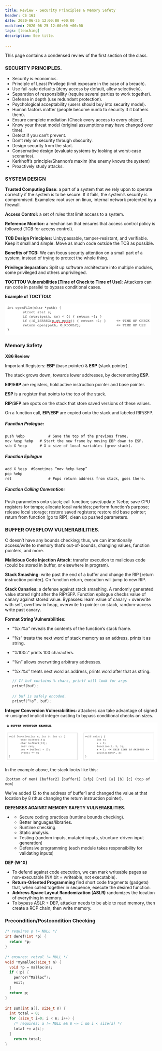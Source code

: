 ```yaml
---
title: Review - Security Principles & Memory Safety
header: CS 161
date: 2020-06-25 12:00:00 +00:00
modified: 2020-06-25 12:00:00 +00:00
tags: [teaching]
description: See title.

---
```


This page contains a condensed review of the first section of the class.



### SECURITY PRINCIPLES.

- Security is economics.
- Principle of Least Privilege (limit exposure in the case of a breach).
- Use fail-safe defaults (deny access by default, allow selectively).
- Separation of responsibility (require several parties to work together).
- Defense in depth (use redundant protection).
- Psychological acceptability (users should buy into security model).
- Human factors matter (people become numb to security if it bothers them).
- Ensure complete mediation (Check every access to every object).
- Know your threat model (original assumptions may have changed over time).
- Detect if you can’t prevent.
- Don’t rely on security through obscurity.
- Design security from the start.
- Conservative design (evaluate systems by looking at worst-case scenarios).
- Kerkhoff’s principle/Shannon’s maxim (the enemy knows the system)
- Proactively study attacks.



### **SYSTEM DESIGN**

**Trusted Computing Base:** a part of a system that we rely upon to operate correctly if the system is to be secure. If it fails, the system’s security is compromised. Examples: root user on linux, internal network protected by a firewall.

**Access Control:** a set of rules that limit access to a system.

**Reference Monitor:** a mechanism that ensures that access control policy is followed (TCB for access control). 

**TCB Design Principles:** Unbypassable, tamper-resistant, and verifiable. Keep it small and simple. Move as much code outside the TCB as possible.

**Benefits of TCB:** We can focus security attention on a small part of a system, instead of trying to protect the whole thing.

**Privilege Separation:** Split up software architecture into multiple modules, some privileged and others unprivileged. 

**TOCTTOU Vulnerabilities [Time of Check to Time of Use]**: Attackers can run code in parallel to bypass conditional cases.

**Example of TOCTTOU:**

![image-20200625172633109](image-20200625172633109.png)



### Memory Safety

**X86 Review**

Important Registers: **EBP** (base pointer) & **ESP** (stack pointer).

The stack grows down, towards lower addresses, by decrementing **ESP**.

**EIP**/**EBP** are registers, hold active instruction pointer and base pointer.

**ESP** is a register that points to the top of the stack.

**RIP**/**SFP** are spots on the stack that store saved versions of these values.

On a function call, **EIP**/**EBP** are copied onto the stack and labeled RIP/SFP.

##### **Function Prologue:**

```assembly
push %ebp			# Save the top of the previous frame.
mov %esp %ebp	# Start the new frame by moving EBP down to ESP.
sub X %esp		# X = size of local variables (grow stack).
```

##### Function Epilogue

```assembly
add X %esp	#Sometimes “mov %ebp %esp”
pop %ebp
ret					# Pops return address from stack, goes there.
```

##### Function Calling Convention:

Push parameters onto stack; call function; save/update %ebp; save CPU registers for temps; allocate local variables; perform function’s purpose; release local storage; restore saved registers; restore old base pointer; return from function (go to RIP); clean up pushed parameters.



### BUFFER OVERFLOW VULNERABILITIES.

C doesn’t have any bounds checking; thus, we can intentionally access/write to memory that’s out-of-bounds, changing values, function pointers, and more.

**Malicious Code Injection Attack:** transfer execution to malicious code (could be stored in buffer, or elsewhere in program).

**Stack Smashing**: write past the end of a buffer and change the RIP [return instruction pointer]. On function return, execution will jump to new RIP.

**Stack Canaries:** a defense against stack smashing. A randomly generated value stored right after the RIP/SFP. Function epilogue checks value of canary against stored value. Bypasses: learn value of canary + overwrite with self, overflow in heap, overwrite fn pointer on stack, random-access write past canary.

**Format String Vulnerabilities:** 

- “%x:%x” reveals the contents of the function’s stack frame.

- “%s” treats the next word of stack memory as an address, prints it as string.

- “%100c” prints 100 characters.

- “%n” allows overwriting arbitrary addresses.

- “%x:%s” treats next word as address, prints word after that as string.

  ```c
  // If buf contains % chars, printf will look for args
  printf(buf);
  
  // buf is safely encoded.
  printf(“%s”, buf);
  ```



**Integer Conversion Vulnerabilities:** attackers can take advantage of signed => unsigned implicit integer casting to bypass conditional checks on sizes.

![image-20200625173134784](image-20200625173134784.png)



In the example above, the stack looks like this:

```
(bottom of mem) [buffer2] [buffer1] [sfp] [ret] [a] [b] [c] (top of mem)
```

We’ve added 12 to the address of buffer1 and changed the value at that location by 8 (thus changing the return instruction pointer).

**DEFENSES AGAINST MEMORY SAFETY VULNERABILITIES.**

- - Secure coding practices (runtime bounds checking).
  - Better languages/libraries.
  - Runtime checking.
  - Static analysis.
  - Testing (random inputs, mutated inputs, structure-driven input generation)
  - Defensive programming (each module takes responsibility for validating inputs)

**DEP (W^X)**

- To defend against code execution, we can mark writeable pages as non-executable (NX bit = writeable, not executable).
- **Return-Oriented Programming** find short code fragments (gadgets) that, when called together in sequence, execute the desired function.
- **Address Space Layout Randomization (ASLR)** randomizes the location of everything in memory.
- To bypass ASLR + DEP, attacker needs to be able to read memory, then create a ROP chain, then write memory. 

### Precondition/Postcondition Checking

```c
/* requires p != NULL */
int deref(int *p) { 
  return *p; 
}

/* ensures: retval != NULL */
void *mymalloc(size_t n) { 
  void *p = malloc(n); 
  if (!p) { 
    perror(“Malloc”); 
    exit; 
  } 
  return p; 
}

int sum(int a[], size_t n) { 
  int total = 0;
  for (size_t i=0; i < n; i++) {
    /* requires: a != NULL && 0 <= i && i < size(a) */ 
    total += a[i];
  }
	return total;
}
```

